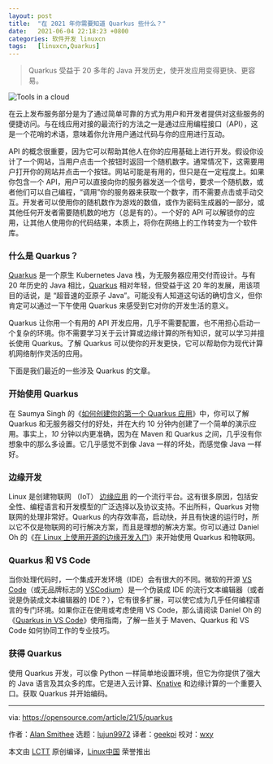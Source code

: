 ```yaml
---
layout: post
title:	"在 2021 年你需要知道 Quarkus 些什么？"
date:	2021-06-04 22:18:23 +0800 
categories:	软件开发 linuxcn 
tags:	[linuxcn,Quarkus]
---
```




> 
> Quarkus 受益于 20 多年的 Java 开发历史，使开发应用变得更快、更容易。
> 
> 
> 


![](/Asserts/Images//attachment/album/202106/04/221812ja1b5btxpgwapsap.jpg "Tools in a cloud")


在云上发布服务部分是为了通过简单可靠的方式为用户和开发者提供对这些服务的便捷访问。与在线应用对接的最流行的方法之一是通过应用编程接口（API），这是一个花哨的术语，意味着你允许用户通过代码与你的应用进行互动。


API 的概念很重要，因为它可以帮助其他人在你的应用基础上进行开发。假设你设计了一个网站，当用户点击一个按钮时返回一个随机数字。通常情况下，这需要用户打开你的网站并点击一个按钮。网站可能是有用的，但只是在一定程度上。如果你包含一个 API，用户可以直接向你的服务器发送一个信号，要求一个随机数，或者他们可以自己编程，“调用”你的服务器来获取一个数字，而不需要点击或手动交互。开发者可以使用你的随机数作为游戏的数值，或作为密码生成器的一部分，或其他任何开发者需要随机数的地方（总是有的）。一个好的 API 可以解锁你的应用，让其他人使用你的代码结果，本质上，将你在网络上的工作转变为一个软件库。


### 什么是 Quarkus？


[Quarkus](https://quarkus.io) 是一个原生 Kubernetes Java 栈，为无服务器应用交付而设计。与有 20 年历史的 Java 相比，[Quarkus](https://developers.redhat.com/blog/2019/03/07/quarkus-next-generation-kubernetes-native-java-framework/) 相对年轻，但受益于这 20 年的发展，用该项目的话说，是 “超音速的亚原子 Java”。可能没有人知道这句话的确切含义，但你肯定可以通过一下午使用 Quarkus 来感受到它对你的开发生活的意义。


Quarkus 让你用一个有用的 API 开发应用，几乎不需要配置，也不用担心启动一个复杂的环境。你不需要学习关于云计算或边缘计算的所有知识，就可以学习并擅长使用 Quarkus。了解 Quarkus 可以使你的开发更快，它可以帮助你为现代计算机网络制作灵活的应用。


下面是我们最近的一些涉及 Quarkus 的文章。


### 开始使用 Quarkus


在 Saumya Singh 的《[如何创建你的第一个 Quarkus 应用](https://opensource.com/article/21/4/quarkus-tutorial)》中，你可以了解 Quarkus 和无服务器交付的好处，并在大约 10 分钟内创建了一个简单的演示应用。事实上，*10* 分钟以内更准确，因为在 Maven 和 Quarkus 之间，几乎没有你想象中的那么多设置。它几乎感觉不到像 Java 一样的坏处，而感觉像 Java 一样好。


### 边缘开发


Linux 是创建物联网 （IoT） [边缘应用](https://opensource.com/article/17/9/what-edge-computing) 的一个流行平台。这有很多原因，包括安全性、编程语言和开发模型的广泛选择以及协议支持。不出所料，Quarkus 对物联网的处理非常好。Quarkus 的内存效率高，启动快，并且有快速的运行时，所以它不仅是物联网的可行解决方案，而且是理想的解决方案。你可以通过 Daniel Oh 的《[在 Linux 上使用开源的边缘开发入门](https://opensource.com/article/21/5/edge-quarkus-linux)》来开始使用 Quarkus 和物联网。


### Quarkus 和 VS Code


当你处理代码时，一个集成开发环境（IDE）会有很大的不同。微软的开源 [VS Code](https://github.com/microsoft/vscode)（或无品牌标志的 [VSCodium](https://opensource.com/article/20/6/open-source-alternatives-vs-code)）是一个伪装成 IDE 的流行文本编辑器（或者说是伪装成文本编辑器的 IDE？），它有很多扩展，可以使它成为几乎任何编程语言的专门环境。如果你正在使用或考虑使用 VS Code，那么请阅读 Daniel Oh 的《[Quarkus in VS Code](https://opensource.com/article/20/4/java-quarkus-vs-code)》使用指南，了解一些关于 Maven、Quarkus 和 VS Code 如何协同工作的专业技巧。


### 获得 Quarkus


使用 Quarkus 开发，可以像 Python 一样简单地设置环境，但它为你提供了强大的 Java 语言及其众多的库。它是进入云计算、[Knative](https://www.openshift.com/learn/topics/quarkus) 和边缘计算的一个重要入口。获取 Quarkus 并开始编码。




---


via: <https://opensource.com/article/21/5/quarkus>


作者：[Alan Smithee](https://opensource.com/users/alansmithee) 选题：[lujun9972](https://github.com/lujun9972) 译者：[geekpi](https://github.com/geekpi) 校对：[wxy](https://github.com/wxy)


本文由 [LCTT](https://github.com/LCTT/TranslateProject) 原创编译，[Linux中国](https://linux.cn/) 荣誉推出
